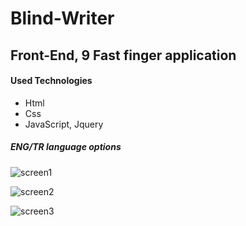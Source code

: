 # Blind-Writer
## Front-End, 9 Fast finger application

#### Used Technologies
* Html
* Css
* JavaScript, Jquery

##### ENG/TR language options

![screen1](https://user-images.githubusercontent.com/101711642/180340267-ac4b0024-12e8-4fe4-8e2c-750841d59260.png)

![screen2](https://user-images.githubusercontent.com/101711642/180340283-fe60c863-2dd7-4ab6-a647-865c0077573f.png)

![screen3](https://user-images.githubusercontent.com/101711642/180340290-89ee2d69-c55f-4876-a3d2-544e935a2a04.png)
